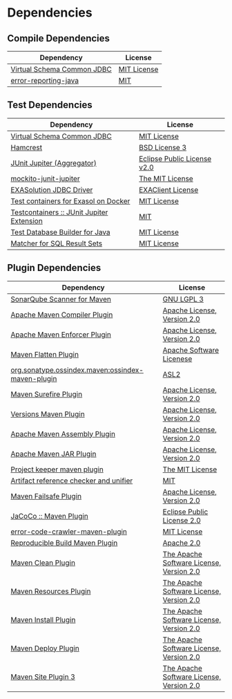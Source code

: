 <!-- @formatter:off -->
# Dependencies

## Compile Dependencies

| Dependency                      | License          |
| ------------------------------- | ---------------- |
| [Virtual Schema Common JDBC][0] | [MIT License][1] |
| [error-reporting-java][2]       | [MIT][3]         |

## Test Dependencies

| Dependency                                      | License                          |
| ----------------------------------------------- | -------------------------------- |
| [Virtual Schema Common JDBC][0]                 | [MIT License][1]                 |
| [Hamcrest][4]                                   | [BSD License 3][5]               |
| [JUnit Jupiter (Aggregator)][6]                 | [Eclipse Public License v2.0][7] |
| [mockito-junit-jupiter][8]                      | [The MIT License][9]             |
| [EXASolution JDBC Driver][10]                   | [EXAClient License][11]          |
| [Test containers for Exasol on Docker][12]      | [MIT License][13]                |
| [Testcontainers :: JUnit Jupiter Extension][14] | [MIT][15]                        |
| [Test Database Builder for Java][16]            | [MIT License][17]                |
| [Matcher for SQL Result Sets][18]               | [MIT License][19]                |

## Plugin Dependencies

| Dependency                                              | License                                        |
| ------------------------------------------------------- | ---------------------------------------------- |
| [SonarQube Scanner for Maven][20]                       | [GNU LGPL 3][21]                               |
| [Apache Maven Compiler Plugin][22]                      | [Apache License, Version 2.0][23]              |
| [Apache Maven Enforcer Plugin][24]                      | [Apache License, Version 2.0][23]              |
| [Maven Flatten Plugin][25]                              | [Apache Software Licenese][26]                 |
| [org.sonatype.ossindex.maven:ossindex-maven-plugin][27] | [ASL2][26]                                     |
| [Maven Surefire Plugin][28]                             | [Apache License, Version 2.0][23]              |
| [Versions Maven Plugin][29]                             | [Apache License, Version 2.0][23]              |
| [Apache Maven Assembly Plugin][30]                      | [Apache License, Version 2.0][23]              |
| [Apache Maven JAR Plugin][31]                           | [Apache License, Version 2.0][23]              |
| [Project keeper maven plugin][32]                       | [The MIT License][33]                          |
| [Artifact reference checker and unifier][34]            | [MIT][3]                                       |
| [Maven Failsafe Plugin][35]                             | [Apache License, Version 2.0][23]              |
| [JaCoCo :: Maven Plugin][36]                            | [Eclipse Public License 2.0][37]               |
| [error-code-crawler-maven-plugin][38]                   | [MIT License][39]                              |
| [Reproducible Build Maven Plugin][40]                   | [Apache 2.0][26]                               |
| [Maven Clean Plugin][41]                                | [The Apache Software License, Version 2.0][26] |
| [Maven Resources Plugin][42]                            | [The Apache Software License, Version 2.0][26] |
| [Maven Install Plugin][43]                              | [The Apache Software License, Version 2.0][26] |
| [Maven Deploy Plugin][44]                               | [The Apache Software License, Version 2.0][26] |
| [Maven Site Plugin 3][45]                               | [The Apache Software License, Version 2.0][26] |

[0]: https://github.com/exasol/virtual-schema-common-jdbc/
[1]: https://github.com/exasol/virtual-schema-common-jdbc/blob/main/LICENSE
[2]: https://github.com/exasol/error-reporting-java
[3]: https://opensource.org/licenses/MIT
[4]: http://hamcrest.org/JavaHamcrest/
[5]: http://opensource.org/licenses/BSD-3-Clause
[6]: https://junit.org/junit5/
[7]: https://www.eclipse.org/legal/epl-v20.html
[8]: https://github.com/mockito/mockito
[9]: https://github.com/mockito/mockito/blob/main/LICENSE
[10]: http://www.exasol.com
[11]: https://docs.exasol.com/connect_exasol/drivers/jdbc.htm
[12]: https://github.com/exasol/exasol-testcontainers/
[13]: https://github.com/exasol/exasol-testcontainers/blob/main/LICENSE
[14]: https://testcontainers.org
[15]: http://opensource.org/licenses/MIT
[16]: https://github.com/exasol/test-db-builder-java/
[17]: https://github.com/exasol/test-db-builder-java/blob/main/LICENSE
[18]: https://github.com/exasol/hamcrest-resultset-matcher/
[19]: https://github.com/exasol/hamcrest-resultset-matcher/blob/main/LICENSE
[20]: http://sonarsource.github.io/sonar-scanner-maven/
[21]: http://www.gnu.org/licenses/lgpl.txt
[22]: https://maven.apache.org/plugins/maven-compiler-plugin/
[23]: https://www.apache.org/licenses/LICENSE-2.0.txt
[24]: https://maven.apache.org/enforcer/maven-enforcer-plugin/
[25]: https://www.mojohaus.org/flatten-maven-plugin/
[26]: http://www.apache.org/licenses/LICENSE-2.0.txt
[27]: https://sonatype.github.io/ossindex-maven/maven-plugin/
[28]: https://maven.apache.org/surefire/maven-surefire-plugin/
[29]: http://www.mojohaus.org/versions-maven-plugin/
[30]: https://maven.apache.org/plugins/maven-assembly-plugin/
[31]: https://maven.apache.org/plugins/maven-jar-plugin/
[32]: https://github.com/exasol/project-keeper/
[33]: https://github.com/exasol/project-keeper/blob/main/LICENSE
[34]: https://github.com/exasol/artifact-reference-checker-maven-plugin
[35]: https://maven.apache.org/surefire/maven-failsafe-plugin/
[36]: https://www.jacoco.org/jacoco/trunk/doc/maven.html
[37]: https://www.eclipse.org/legal/epl-2.0/
[38]: https://github.com/exasol/error-code-crawler-maven-plugin/
[39]: https://github.com/exasol/error-code-crawler-maven-plugin/blob/main/LICENSE
[40]: http://zlika.github.io/reproducible-build-maven-plugin
[41]: http://maven.apache.org/plugins/maven-clean-plugin/
[42]: http://maven.apache.org/plugins/maven-resources-plugin/
[43]: http://maven.apache.org/plugins/maven-install-plugin/
[44]: http://maven.apache.org/plugins/maven-deploy-plugin/
[45]: http://maven.apache.org/plugins/maven-site-plugin/
